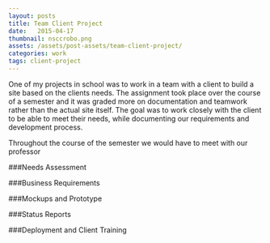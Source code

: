 ```yaml
---
layout: posts
title: Team Client Project
date:   2015-04-17
thumbnail: nsccrobo.png
assets: /assets/post-assets/team-client-project/
categories: work
tags: client-project
---
```

One of my projects in school was to work in a team with a client to build a site based on the clients needs. The assignment took place over the course of a semester and it was graded more on documentation and teamwork rather than the actual site itself. The goal was to work closely with the client to be able to meet their needs, while documenting our requirements and development process.

Throughout the course of the semester we would have to meet with our professor

###Needs Assessment

###Business Requirements

###Mockups and Prototype

###Status Reports

###Deployment and Client Training
